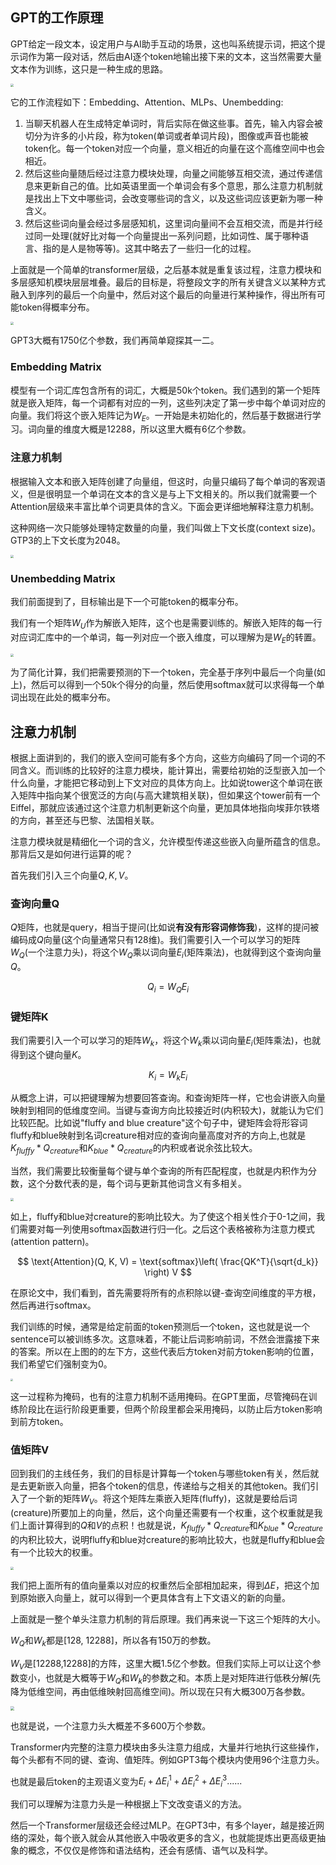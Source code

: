 ## GPT的工作原理

GPT给定一段文本，设定用户与AI助手互动的场景，这也叫系统提示词，把这个提示词作为第一段对话，然后由AI逐个token地输出接下来的文本，这当然需要大量文本作为训练，这只是一种生成的思路。

<img src="./img/gpt-2.jpg" style="zoom:33%;" />

它的工作流程如下：Embedding、Attention、MLPs、Unembedding:

1. 当聊天机器人在生成特定单词时，背后实际在做这些事。首先，输入内容会被切分为许多的小片段，称为token(单词或者单词片段)，图像或声音也能被token化。每一个token对应一个向量，意义相近的向量在这个高维空间中也会相近。
2. 然后这些向量随后经过注意力模块处理，向量之间能够互相交流，通过传递信息来更新自己的值。比如英语里面一个单词会有多个意思，那么注意力机制就是找出上下文中哪些词，会改变哪些词的含义，以及这些词应该更新为哪一种含义。
3. 然后这些词向量会经过多层感知机，这里词向量间不会互相交流，而是并行经过同一处理(就好比对每一个向量提出一系列问题，比如词性、属于哪种语言、指的是人是物等等)。这其中略去了一些归一化的过程。

上面就是一个简单的transformer层级，之后基本就是重复该过程，注意力模块和多层感知机模块层层堆叠。最后的目标是，将整段文字的所有关键含义以某种方式融入到序列的最后一个向量中，然后对这个最后的向量进行某种操作，得出所有可能token得概率分布。

<img src="./img/gpt-1.jpg" style="zoom:33%;" />

GPT3大概有1750亿个参数，我们再简单窥探其一二。

### Embedding Matrix

模型有一个词汇库包含所有的词汇，大概是50k个token。我们遇到的第一个矩阵就是嵌入矩阵，每一个词都有对应的一列，这些列决定了第一步中每个单词对应的向量。我们将这个嵌入矩阵记为$W_E$。一开始是未初始化的，然后基于数据进行学习。词向量的维度大概是12288，所以这里大概有6亿个参数。

### 注意力机制

根据输入文本和嵌入矩阵创建了向量组，但这时，向量只编码了每个单词的客观语义，但是很明显一个单词在文本的含义是与上下文相关的。所以我们就需要一个Attention层级来丰富比单个词更具体的含义。下面会更详细地解释注意力机制。

这种网络一次只能够处理特定数量的向量，我们叫做上下文长度(context size)。GTP3的上下文长度为2048。

<img src="./img/gpt-3.jpg" style="zoom:33%;" />

### Unembedding Matrix

我们前面提到了，目标输出是下一个可能token的概率分布。

我们有一个矩阵$W_U$作为解嵌入矩阵，这个也是需要训练的。解嵌入矩阵的每一行对应词汇库中的一个单词，每一列对应一个嵌入维度，可以理解为是$W_E$的转置。

<img src="./img/gpt-4.jpg" style="zoom:33%;" />

为了简化计算，我们把需要预测的下一个token，完全基于序列中最后一个向量(如上)，然后可以得到一个50k个得分的向量，然后使用softmax就可以求得每一个单词出现在此处的概率分布。



## 注意力机制

根据上面讲到的，我们的嵌入空间可能有多个方向，这些方向编码了同一个词的不同含义。而训练的比较好的注意力模块，能计算出，需要给初始的泛型嵌入加一个什么向量，才能把它移动到上下文对应的具体方向上。比如说tower这个单词在嵌入矩阵中指向某个很宽泛的方向(与高大建筑相关联)，但如果这个tower前有一个Eiffel，那就应该通过这个注意力机制更新这个向量，更加具体地指向埃菲尔铁塔的方向，甚至还与巴黎、法国相关联。

注意力模块就是精细化一个词的含义，允许模型传递这些嵌入向量所蕴含的信息。那背后又是如何进行运算的呢？

首先我们引入三个向量$Q,K,V$。

### 查询向量Q

$Q$矩阵，也就是query，相当于提问(比如说**有没有形容词修饰我**)，这样的提问被编码成$Q$向量(这个向量通常只有128维)。我们需要引入一个可以学习的矩阵$W_Q$(一个注意力头)，将这个$W_Q$乘以词向量$E_i$(矩阵乘法)，也就得到这个查询向量$Q$。

$$Q_i = W_Q E_i$$

### 键矩阵K

我们需要引入一个可以学习的矩阵$W_k$，将这个$W_k$乘以词向量$E_i$(矩阵乘法)，也就得到这个键向量$K$。

$$K_i = W_k E_i$$

从概念上讲，可以把键理解为想要回答查询。和查询矩阵一样，它也会讲嵌入向量映射到相同的低维度空间。当键与查询方向比较接近时(内积较大)，就能认为它们比较匹配。比如说"fluffy and blue creature"这个句子中，键矩阵会将形容词fluffy和blue映射到名词creature相对应的查询向量高度对齐的方向上,也就是$K_{fluffy} * Q_{creature}$和$K_{blue} * Q_{creature}$的内积或者说余弦比较大。

当然，我们需要比较衡量每个键与单个查询的所有匹配程度，也就是内积作为分数，这个分数代表的是，每个词与更新其他词含义有多相关。

<img src="./img/attention-1.jpg" style="zoom:33%;" />

如上，fluffy和blue对creature的影响比较大。为了使这个相关性介于0-1之间，我们需要对每一列使用softmax函数进行归一化。之后这个表格被称为注意力模式(attention pattern)。

$$ \text{Attention}(Q, K, V) = \text{softmax}\left( \frac{QK^T}{\sqrt{d_k}} \right) V $$

在原论文中，我们看到，首先需要将所有的点积除以键-查询空间维度的平方根，然后再进行softmax。

我们训练的时候，通常是给定前面的token预测后一个token，这也就是说一个sentence可以被训练多次。这意味着，不能让后词影响前词，不然会泄露接下来的答案。所以在上图的的左下方，这些代表后方token对前方token影响的位置，我们希望它们强制变为0。

<img src="./img/attention-2.jpg" style="zoom: 25%;" />

这一过程称为掩码，也有的注意力机制不适用掩码。在GPT里面，尽管掩码在训练阶段比在运行阶段更重要，但两个阶段里都会采用掩码，以防止后方token影响到前方token。

### 值矩阵V

回到我们的主线任务，我们的目标是计算每一个token与哪些token有关，然后就是去更新嵌入向量，把各个token的信息，传递给与之相关的其他token。我们引入了一个新的矩阵$W_V$。将这个矩阵左乘嵌入矩阵(fluffy)，这就是要给后词(creature)所要加上的向量，然后，这个向量还需要有一个权重，这个权重就是我们上面计算得到的$Q$和$V$的点积！也就是说，$K_{fluffy} * Q_{creature}$和$K_{blue} * Q_{creature}$的内积比较大，说明fluffy和blue对creature的影响比较大，也就是fluffy和blue会有一个比较大的权重。

<img src="./img/attention-3.jpg" style="zoom: 33%;" />

我们把上面所有的值向量乘以对应的权重然后全部相加起来，得到$\Delta E$，把这个加到原始嵌入向量上，就可以得到一个更具体含有上下文语义的新的向量。

上面就是一整个单头注意力机制的背后原理。我们再来说一下这三个矩阵的大小。

$W_Q$和$W_k$都是[128, 12288]，所以各有150万的参数。

$W_V$是[12288,12288]的方阵，这里大概1.5亿个参数。但我们实际上可以让这个参数变小，也就是大概等于$W_Q$和$W_k$的参数之和。本质上是对矩阵进行低秩分解(先降为低维空间，再由低维映射回高维空间)。所以现在只有大概300万各参数。

<img src="./img/attention-4.jpg" style="zoom: 40%;" />

也就是说，一个注意力头大概差不多600万个参数。

Transformer内完整的注意力模块由多头注意力组成，大量并行地执行这些操作，每个头都有不同的键、查询、值矩阵。例如GPT3每个模块内使用96个注意力头。

也就是最后token的主观语义变为$E_i + \Delta E_i ^{1} + \Delta E_i ^{2} + \Delta E_i ^{3} ......$

我们可以理解为注意力头是一种根据上下文改变语义的方法。

然后一个Transformer层级还会经过MLP。在GPT3中，有多个layer，越是接近网络的深处，每个嵌入就会从其他嵌入中吸收更多的含义，也就能提炼出更高级更抽象的概念，不仅仅是修饰和语法结构，还会有感情、语气以及科学。

